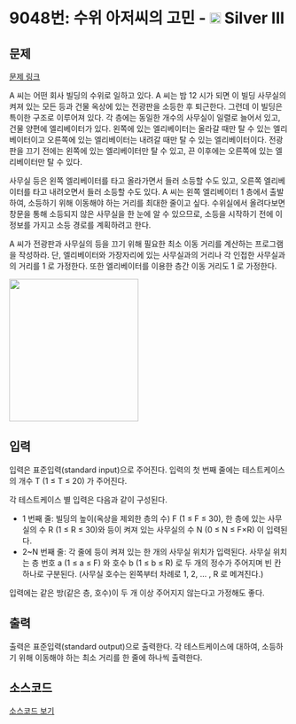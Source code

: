 # 9048번: 수위 아저씨의 고민 - <img src="https://static.solved.ac/tier_small/8.svg" style="height:20px" /> Silver III

<!-- performance -->

<!-- 문제 제출 후 깃허브에 푸시를 했을 때 제출한 코드의 성능이 입력될 공간입니다.-->

<!-- end -->

## 문제

[문제 링크](https://boj.kr/9048)


<p>A 씨는 어떤 회사 빌딩의 수위로 일하고 있다. A 씨는 밤 12 시가 되면 이 빌딩 사무실의 켜져 있는 모든 등과 건물 옥상에 있는 전광판을 소등한 후 퇴근한다. 그런데 이 빌딩은 특이한 구조로 이루어져 있다. 각 층에는 동일한 개수의 사무실이 일렬로 늘어서 있고, 건물 양편에 엘리베이터가 있다. 왼쪽에 있는 엘리베이터는 올라갈 때만 탈 수 있는 엘리베이터이고 오른쪽에 있는 엘리베이터는 내려갈 때만 탈 수 있는 엘리베이터이다. 전광판을 끄기 전에는 왼쪽에 있는 엘리베이터만 탈 수 있고, 끈 이후에는 오른쪽에 있는 엘리베이터만 탈 수 있다.</p>

<p>사무실 등은 왼쪽 엘리베이터를 타고 올라가면서 들러 소등할 수도 있고, 오른쪽 엘리베이터를 타고 내려오면서 들러 소등할 수도 있다. A 씨는 왼쪽 엘리베이터 1 층에서 출발하여, 소등하기 위해 이동해야 하는 거리를 최대한 줄이고 싶다. 수위실에서 올려다보면 창문을 통해 소등되지 않은 사무실을 한 눈에 알 수 있으므로, 소등을 시작하기 전에 이 정보를 가지고 소등 경로를 계획하려고 한다.</p>

<p>A 씨가 전광판과 사무실의 등을 끄기 위해 필요한 최소 이동 거리를 계산하는 프로그램을 작성하라. 단, 엘리베이터와 가장자리에 있는 사무실과의 거리나 각 인접한 사무실과의 거리를 1 로 가정한다. 또한 엘리베이터를 이용한 층간 이동 거리도 1 로 가정한다.&nbsp;</p>

<p><img alt="" src="https://onlinejudgeimages.s3.amazonaws.com/problem/9048/%EC%8A%A4%ED%81%AC%EB%A6%B0%EC%83%B7%202017-01-03%20%EC%98%A4%ED%9B%84%206.08.40.png" style="height:257px; width:233px"></p>



## 입력


<p>입력은 표준입력(standard input)으로 주어진다. 입력의 첫 번째 줄에는 테스트케이스의 개수 T (1 ≤ T ≤ 20) 가 주어진다.</p>

<p>각 테스트케이스 별 입력은 다음과 같이 구성된다.</p>

<ul>
<li>1 번째 줄: 빌딩의 높이(옥상을 제외한 층의 수) F (1 ≤ F ≤ 30), 한 층에 있는 사무실의 수 R (1 ≤ R ≤ 30)와 등이 켜져 있는 사무실의 수 N (0 ≤ N ≤ F×R) 이 입력된다.</li>
<li>2~N 번째 줄: 각 줄에 등이 켜져 있는 한 개의 사무실 위치가 입력된다. 사무실 위치는 층 번호 a (1 ≤ a ≤ F) 와 호수 b (1 ≤ b ≤ R) 로 두 개의 정수가 주어지며 빈 칸 하나로 구분된다. (사무실 호수는 왼쪽부터 차례로 1, 2, … , R 로 메겨진다.)</li>
</ul>

<p>입력에는 같은 방(같은 층, 호수)이 두 개 이상 주어지지 않는다고 가정해도 좋다.&nbsp;</p>



## 출력


<p>출력은 표준입력(standard output)으로 출력한다. 각 테스트케이스에 대하여, 소등하기 위해 이동해야 하는 최소 거리를 한 줄에 하나씩 출력한다.&nbsp;</p>



## 소스코드

[소스코드 보기](수위%20아저씨의%20고민.cpp)
